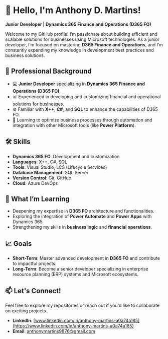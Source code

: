 # 👋 Hello, I'm Anthony D. Martins!

**Junior Developer | Dynamics 365 Finance and Operations (D365 FO)**

Welcome to my GitHub profile! I’m passionate about building efficient and scalable solutions for businesses using Microsoft technologies. As a junior developer, I’m focused on mastering **D365 Finance and Operations**, and I’m constantly expanding my knowledge in development best practices and business solutions.

## 💼 Professional Background

- 💻 **Junior Developer** specializing in **Dynamics 365 Finance and Operations (D365 FO)**.
- 📊 Experienced in developing and customizing financial and operational solutions for businesses.
- ⚙️ Familiar with **X++**, **C#**, and **SQL** to enhance the capabilities of D365 FO.
- 🚀 Learning to optimize business processes through automation and integration with other Microsoft tools (like **Power Platform**).

## 🛠️ Skills

- **Dynamics 365 FO**: Development and customization
- **Languages**: X++, C#, SQL
- **Tools**: Visual Studio, LCS (Lifecycle Services)
- **Database Management**: SQL Server
- **Version Control**: Git, GitHub
- **Cloud**: Azure DevOps

## 🌱 What I’m Learning

- Deepening my expertise in **D365 FO** architecture and functionalities.
- Exploring the integration of **Power Automate** and **Power Apps** with Dynamics 365.
- Strengthening my skills in **business logic** and **financial operations**.

## 📈 Goals

- **Short-Term**: Master advanced development in **D365 FO** and contribute to impactful projects.
- **Long-Term**: Become a senior developer specializing in enterprise resource planning (ERP) systems and Microsoft ecosystems.

## 📫 Let's Connect!

Feel free to explore my repositories or reach out if you'd like to collaborate on exciting projects. 

- **LinkedIn**: [www.linkedin.com/in/anthony-martins-a0a74a185](https://www.linkedin.com/in/anthony-martins-a0a74a185)
- **Email**: [anthonymartins9876@gmail.com](mailto:anthonymartins9876@gmail.com)
